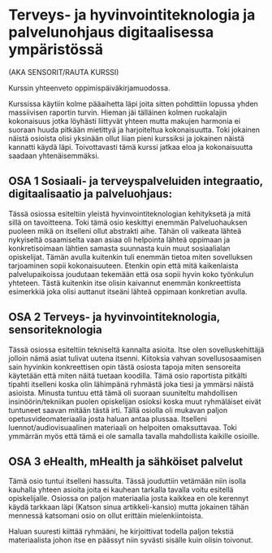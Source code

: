 # Terveys- ja hyvinvointiteknologia ja palvelunohjaus digitaalisessa ympäristössä
(AKA SENSORIT/RAUTA KURSSI)

Kurssin yhteenveto oppimispäiväkirjamuodossa.

Kurssissa käytiin kolme pääaihetta läpi joita sitten pohdittiin lopussa yhden massiivisen raportin turvin. Hieman jäi tälläinen kolmen ruokalajin kokonaisuus jotka löyhästi liittyvät yhteen mutta makujen harmonia ei suoraan huuda pitkään mietittyä ja harjoiteltua kokonaisuutta. Toki jokainen näistä osioista olisi yksinään ollut liian pieni kurssiksi ja jokainen näistä kannatti käydä läpi. Toivottavasti tämä kurssi jatkaa eloa ja kokonaisuutta saadaan yhtenäisemmäksi.

## OSA 1 Sosiaali- ja terveyspalveluiden integraatio, digitaalisaatio ja palveluohjaus:

Tässä osiossa esiteltiin yleistä hyvinvointiteknologian kehityksetä ja mitä sillä on tavoitteena. Toki tämä osio keskittyi enemmän Palveluohauksen puoleen mikä on itselleni ollut abstrakti aihe. Tähän oli vaikeata lähteä nykyiseltä osaamiselta vaan asiaa oli helpointa lähteä oppimaan ja konkretisoimaan lähtien samasta suunnasta kuin muut sosiaalialan opiskelijat. Tämän avulla kuitenkin tuli enemmän tietoa miten sovelluksen tarjoaminen sopii kokonaisuuteen.
Etenkin opin että mitä kaikenlaista palvelupaikoissa joudutaan tekemään että osa sopii hyvin koko työnkulun yhteteen. Tästä kuitenkin itse olisin kaivannut enemmän konkreettista esimerkkiä joka olisi auttanut itseäni lähteä oppimaan konkretian avulla.


## OSA 2 Terveys- ja hyvinvointiteknologia, sensoriteknologia

Tässä osiossa esiteltiin tekniseltä kannalta asioita. Itse olen sovelluskehittäjä jolloin nämä asiat tulivat uutena itsenni. Kiitoksia vahvan sovellusosaamisen sain hyvinkin konkreettisen opin tästä osiosta tapoja miten sensoreita käytetään että miten näitä tuetaan koodilla. Tämä osio raportista pitkälti tipahti itselleni koska olin lähimpänä ryhmästä joka tiesi ja ymmärsi näistä asioista. 
Minusta tuntuu että tämä oli suoraan suuniteltu mahdollisen insinöörin/tekniikan puolen opiskelijan osioksi koska muut ryhmäläiset eivät tuntuneet saavan mitään tästä irti.
Tällä osiolla oli mukavan paljon opetusvideomateriaalia josta haluan antaa plussaa. Itselleni luennot/audiovisuaalinen materiaali on helpoiten omaksuttavaa. Toki ymmärrän myös että tämä ei ole samalla tavalla mahdollista kaikille osioille.

## OSA 3 eHealth, mHealth ja sähköiset palvelut

Tämä osio tuntui itselleni hassulta. Tässä jouduttiin vetämään niin isolla kauhalla yhteen asioita joita ei kauhean tarkalla tavalla voitu esitellä opiskelijalle. Osiossa on paljon materiaalia josta kaikkea en ole kerennyt käydä tarkkaan läpi (Katson sinua artikkeli-kansio) mutta jokainen tähän mennessä katsomani osio on ollut erittäin mielenkiintoista.


Haluan suuresti kiittää ryhmääni, he kirjoittivat todella paljon tekstiä materiaalista johon itse en päässyt niin syvästi sisälle kuin olisin toivonut.
